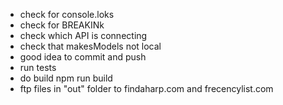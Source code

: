 - check for console.loks
- check for BREAKINk
- check which API is connecting
- check that makesModels not local
- good idea to commit and push
- run tests
- do build npm run build
- ftp files in "out" folder to findaharp.com and frecencylist.com